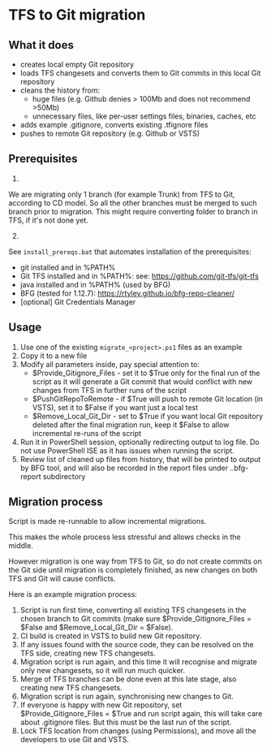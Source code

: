 # TFS to Git migration


## What it does
- creates local empty Git repository
- loads TFS changesets and converts them to Git commits in this local Git repository 
- cleans the history from:
  - huge files (e.g. Github denies > 100Mb and does not recommend >50Mb)
  - unnecessary files, like per-user settings files, binaries, caches, etc
- adds example .gitignore, converts existing .tfignore files
- pushes to remote Git repository (e.g. Github or VSTS)


## Prerequisites

1.
We are migrating only 1 branch (for example Trunk) from TFS to Git, according to CD model.
So all the other branches must be merged to such branch prior to migration.
This might require converting folder to branch in TFS, if it's not done yet.

2.
See `install_prereqs.bat` that automates installation of the prerequisites:
- git installed and in %PATH%
- Git TFS installed and in %PATH%: see: https://github.com/git-tfs/git-tfs
- java installed and in %PATH% (used by BFG)
- BFG (tested for 1.12.7): https://rtyley.github.io/bfg-repo-cleaner/
- [optional] Git Credentials Manager


## Usage

1. Use one of the existing `migrate_<project>.ps1` files as an example
2. Copy it to a new file
3. Modify all parameters inside, pay special attention to:
    - $Provide_Gitignore_Files - set it to $True only for the final run of the script as it will generate a Git commit that would conflict with new changes from TFS in further runs of the script
    - $PushGitRepoToRemote - if $True will push to remote Git location (in VSTS), set it to $False if you want just a local test
    - $Remove_Local_Git_Dir - set to $True if you want local Git repository deleted after the final migration run, keep it $False to allow incremental re-runs of the script
4. Run it in PowerShell session, optionally redirecting output to log file. Do not use PowerShell ISE as it has issues when running the script.
5. Review list of cleaned up files from history, that will be printed to output by BFG tool, and will also be recorded in the report files under ..bfg-report subdirectory


## Migration process

Script is made re-runnable to allow incremental migrations.

This makes the whole process less stressful and allows checks in the middle.

However migration is one way from TFS to Git, so do not create commits on the Git side until migration is completely finished, as new changes on both TFS and Git will cause conflicts.

Here is an example migration process:

1. Script is run first time, converting all existing TFS changesets in the chosen branch to Git commits (make sure $Provide_Gitignore_Files = $False and $Remove_Local_Git_Dir = $False).
2. CI build is created in VSTS to build new Git repository.
3. If any issues found with the source code, they can be resolved on the TFS side, creating new TFS changesets.
4. Migration script is run again, and this time it will recognise and migrate only new changesets, so it will run much quicker. 
5. Merge of TFS branches can be done even at this late stage, also creating new TFS changesets.
6. Migration script is run again, synchronising new changes to Git.
7. If everyone is happy with new Git repository, set $Provide_Gitignore_Files = $True and run script again, this will take care about .gitignore files. But this must be the last run of the script.
8. Lock TFS location from changes (using Permissions), and move all the developers to use Git and VSTS.